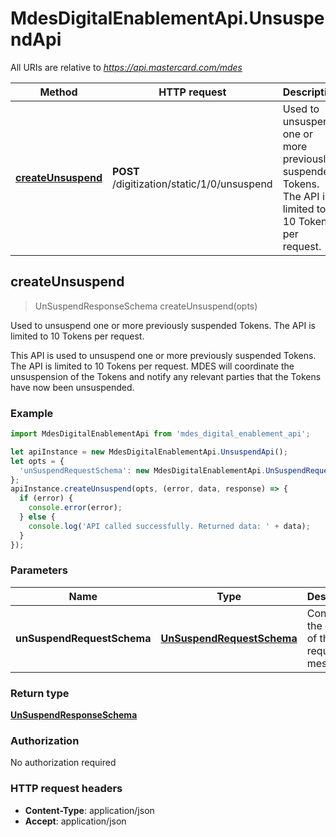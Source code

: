 # MdesDigitalEnablementApi.UnsuspendApi

All URIs are relative to *https://api.mastercard.com/mdes*

Method | HTTP request | Description
------------- | ------------- | -------------
[**createUnsuspend**](UnsuspendApi.md#createUnsuspend) | **POST** /digitization/static/1/0/unsuspend | Used to unsuspend one or more previously suspended Tokens. The API is limited to 10 Tokens per request.



## createUnsuspend

> UnSuspendResponseSchema createUnsuspend(opts)

Used to unsuspend one or more previously suspended Tokens. The API is limited to 10 Tokens per request.

This API is used to unsuspend one or more previously suspended Tokens. The API is limited to 10 Tokens per request. MDES will coordinate the unsuspension of the Tokens and notify any relevant parties that the Tokens have now been unsuspended. 

### Example

```javascript
import MdesDigitalEnablementApi from 'mdes_digital_enablement_api';

let apiInstance = new MdesDigitalEnablementApi.UnsuspendApi();
let opts = {
  'unSuspendRequestSchema': new MdesDigitalEnablementApi.UnSuspendRequestSchema() // UnSuspendRequestSchema | Contains the details of the request message. 
};
apiInstance.createUnsuspend(opts, (error, data, response) => {
  if (error) {
    console.error(error);
  } else {
    console.log('API called successfully. Returned data: ' + data);
  }
});
```

### Parameters


Name | Type | Description  | Notes
------------- | ------------- | ------------- | -------------
 **unSuspendRequestSchema** | [**UnSuspendRequestSchema**](UnSuspendRequestSchema.md)| Contains the details of the request message.  | [optional] 

### Return type

[**UnSuspendResponseSchema**](UnSuspendResponseSchema.md)

### Authorization

No authorization required

### HTTP request headers

- **Content-Type**: application/json
- **Accept**: application/json

